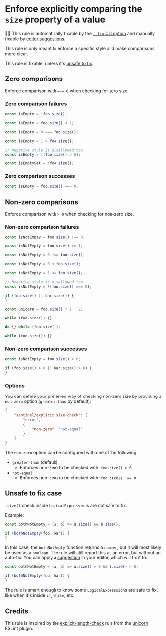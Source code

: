 # Enforce explicitly comparing the `size` property of a value

🔧💡 This rule is automatically fixable by the
[`--fix` CLI option](https://eslint.org/docs/latest/user-guide/command-line-interface#--fix)
and manually fixable by
[editor suggestions](https://eslint.org/docs/latest/use/core-concepts#rule-suggestions).

<!-- end auto-generated rule header -->
<!-- Do not manually modify this header. Run: `npm run eslint-docs` -->

This rule is only meant to enforce a specific style and make comparisons more
clear.

This rule is fixable, unless it's [unsafe to fix](#unsafe-to-fix-case).

## Zero comparisons

Enforce comparison with `=== 0` when checking for zero size.

### Zero comparison failures

```js
const isEmpty = !foo.size();
```

```js
const isEmpty = foo.size() < 1;
```

```js
const isEmpty = 0 === foo.size();
```

```js
const isEmpty = 1 > foo.size();
```

```js
// Negative style is disallowed too
const isEmpty = !(foo.size() > 0);
```

```js
const isEmptySet = !foo.size();
```

### Zero comparison successes

```js
const isEmpty = foo.size() === 0;
```

## Non-zero comparisons

Enforce comparison with `> 0` when checking for non-zero size.

### Non-zero comparison failures

```js
const isNotEmpty = foo.size() !== 0;
```

```js
const isNotEmpty = foo.size() >= 1;
```

```js
const isNotEmpty = 0 !== foo.size();
```

```js
const isNotEmpty = 0 < foo.size();
```

```js
const isNotEmpty = 1 <= foo.size();
```

```js
// Negative style is disallowed too
const isNotEmpty = !(foo.size() === 0);
```

```js
if (foo.size() || bar.size()) {
}
```

```js
const unicorn = foo.size() ? 1 : 2;
```

```js
while (foo.size()) {}
```

```js
do {} while (foo.size());
```

```js
while (foo.size()) {}
```

### Non-zero comparison successes

```js
const isNotEmpty = foo.size() > 0;
```

```js
if (foo.size() > 0 || bar.size() > 0) {
}
```

### Options

You can define your preferred way of checking non-zero size by providing a
`non-zero` option (`greater-than` by default):

```json
{
	"sentinel/explicit-size-check": [
		"error",
		{
			"non-zero": "not-equal"
		}
	]
}
```

The `non-zero` option can be configured with one of the following:

- `greater-than` (default)
    - Enforces non-zero to be checked with: `foo.size() > 0`
- `not-equal`
    - Enforces non-zero to be checked with: `foo.size() !== 0`

## Unsafe to fix case

`.size()` check inside `LogicalExpression`s are not safe to fix.

Example:

```js
const bothNotEmpty = (a, b) => a.size() && b.size();

if (bothNotEmpty(foo, bar)) {
}
```

In this case, the `bothNotEmpty` function returns a `number`, but it will most
likely be used as a `boolean`. The rule will still report this as an error, but
without an auto-fix. You can apply a
[suggestion](https://eslint.org/docs/developer-guide/working-with-rules#providing-suggestions)
in your editor, which will fix it to:

```js
const bothNotEmpty = (a, b) => a.size() > 0 && b.size() > 0;

if (bothNotEmpty(foo, bar)) {
}
```

The rule is smart enough to know some `LogicalExpression`s are safe to fix, like
when it's inside `if`, `while`, etc.

## Credits

This rule is inspired by the
[explicit-length-check](https://github.com/sindresorhus/eslint-plugin-unicorn/blob/main/docs/rules/explicit-length-check.md)
rule from the [unicorn](https://github.com/sindresorhus/eslint-plugin-unicorn)
ESLint plugin.
